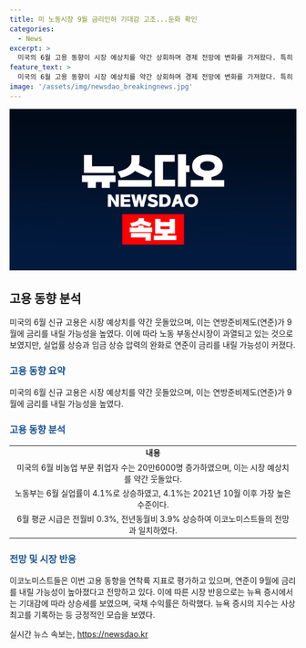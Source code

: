 ```yaml
---
title: 미 노동시장 9월 금리인하 기대감 고조...둔화 확인
categories:
  - News
excerpt: >
  미국의 6월 고용 동향이 시장 예상치를 약간 상회하며 경제 전망에 변화를 가져왔다. 특히 연방준비제도(Fed)가 9월에 금리를 인하할 것으로 예측되며, 미국 노동 시장이 과열 상태에서 조금씩 진정되고 있는 것으로 확인됐다. 이에 따라 인플레이션 압력이 약화되고, 연준의 금리 인하가 예상됨에 따라 뉴욕 증시와 국채 시장에서도 변화가 나타나고 있다. 이에 대한 전문가들의 분석과 예측은 긍정적인 쪽으로 기울고 있으며, 시장 전반에 긍정적인 영향을 미치고 있는 것으로 확인됐다.
feature_text: >
  미국의 6월 고용 동향이 시장 예상치를 약간 상회하며 경제 전망에 변화를 가져왔다. 특히 연방준비제도(Fed)가 9월에 금리를 인하할 것으로 예측되며, 미국 노동 시장이 과열 상태에서 조금씩 진정되고 있는 것으로 확인됐다. 이에 따라 인플레이션 압력이 약화되고, 연준의 금리 인하가 예상됨에 따라 뉴욕 증시와 국채 시장에서도 변화가 나타나고 있다. 이에 대한 전문가들의 분석과 예측은 긍정적인 쪽으로 기울고 있으며, 시장 전반에 긍정적인 영향을 미치고 있는 것으로 확인됐다.
image: '/assets/img/newsdao_breakingnews.jpg'
---
```


<p><img src="/assets/img/newsdao_breakingnews.jpg" alt="ontimetimes 속보" /></p>

<h2 data-ke-size="size26">고용 동향 분석</h2>

<p data-ke-size="size16">미국의 6월 신규 고용은 시장 예상치를 약간 웃돌았으며, 이는 연방준비제도(연준)가 9월에 금리를 내릴 가능성을 높였다. 이에 따라 노동 부동산시장이 과열되고 있는 것으로 보였지만, 실업률 상승과 임금 상승 압력의 완화로 연준이 금리를 내릴 가능성이 커졌다.</p>

<h3><span style="color: #1a5490;">고용 동향 요약</span></h3>

<p data-ke-size="size16">미국의 6월 신규 고용은 시장 예상치를 약간 웃돌았으며, 이는 연방준비제도(연준)가 9월에 금리를 내릴 가능성을 높였다.</p>

<h3><span style="color: #1a5490;">고용 동향 분석</span></h3>

<table>
    <tr>
        <td style="text-align: center; height: 17px;"><b>내용</b></td>
    </tr>
    <tr>
        <td style="text-align: center; height: 17px;">미국의 6월 비농업 부문 취업자 수는 20만6000명 증가하였으며, 이는 시장 예상치를 약간 웃돌았다.</td>
    </tr>
    <tr>
        <td style="text-align: center; height: 17px;">노동부는 6월 실업률이 4.1%로 상승하였고, 4.1%는 2021년 10월 이후 가장 높은 수준이다.</td>
    </tr>
    <tr>
        <td style="text-align: center; height: 17px;">6월 평균 시급은 전월비 0.3%, 전년동월비 3.9% 상승하여 이코노미스트들의 전망과 일치하였다.</td>
    </tr>
</table>

<h3><span style="color: #1a5490;">전망 및 시장 반응</span></h3>

<p data-ke-size="size16">이코노미스트들은 이번 고용 동향을 연착륙 지표로 평가하고 있으며, 연준이 9월에 금리를 내릴 가능성이 높아졌다고 전망하고 있다. 이에 따른 시장 반응으로는 뉴욕 증시에서는 기대감에 따라 상승세를 보였으며, 국채 수익률은 하락했다. 뉴욕 증시의 지수는 사상 최고를 기록하는 등 긍정적인 모습을 보였다.</p>
실시간 뉴스 속보는, <a href="https://newsdao.kr" rel="dofollow">https://newsdao.kr</a>


